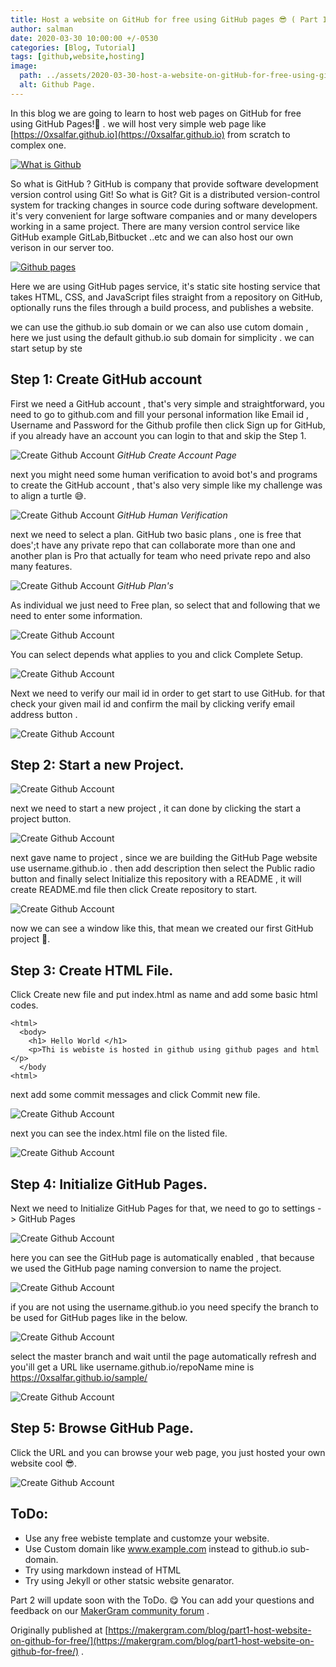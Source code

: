 ```yaml
---
title: Host a website on GitHub for free using GitHub pages 😎 ( Part 1).
author: salman
date: 2020-03-30 10:00:00 +/-0530
categories: [Blog, Tutorial]
tags: [github,website,hosting]
image:
  path: ../assets/2020-03-30-host-a-website-on-gitHub-for-free-using-gitHub-pages-part-1/016.png
  alt: Github Page.
---
```


In this blog we are going to learn to host web pages on GitHub for free using GitHub Pages!🤩 .  we will host very simple web page like [https://0xsalfar.github.io](https://0xsalfar.github.io) from scratch to complex one.

[![What is Github](https://img.youtube.com/vi/w3jLJU7DT5E/0.jpg)](https://youtu.be/w3jLJU7DT5E)

So what is GitHub ? GitHub is company that provide software development version control using Git! So what is Git? Git is a distributed version-control system for tracking changes in source code during software development. it's very convenient for large software companies and or many developers working in a same project. There are many version control service like GitHub example GitLab,Bitbucket ..etc and we can also host our own verison in our server too.

[![Github pages](https://img.youtube.com/vi/2MsN8gpT6jY/0.jpg)](https://youtu.be/2MsN8gpT6jY)

Here we are using  GitHub pages service, it's static site hosting service that takes HTML, CSS, and JavaScript files straight from a repository on GitHub, optionally runs the files through a build process, and publishes a website.

we can use the github.io sub domain or we can also use cutom domain , here we just using the default github.io sub domain for simplicity . we can start  setup by ste

## Step 1: Create GitHub account

First we need a GitHub account , that's very simple and straightforward, you need to go to github.com  and fill your personal information like Email id , Username and  Password for the Github profile then click Sign up for GitHub, if  you already have an account you can login to that and skip the Step 1.


![Create Github Account](../assets/2020-03-30-host-a-website-on-gitHub-for-free-using-gitHub-pages-part-1/001.png)
_GitHub Create Account Page_

next you might need some human verification to avoid bot's and programs to create the GitHub account , that's also very simple like my challenge was to align a turtle 😅.

![Create Github Account](../assets/2020-03-30-host-a-website-on-gitHub-for-free-using-gitHub-pages-part-1/002.png)
_GitHub Human Verification_

next we need to select a plan. GitHub two basic plans , one is free that does';t have any private repo that can collaborate more than one  and another plan is Pro that actually  for team who need private repo and also many features.

![Create Github Account](../assets/2020-03-30-host-a-website-on-gitHub-for-free-using-gitHub-pages-part-1/003.png)
_GitHub Plan's_

As individual we just need to Free plan, so select that and following that we need to enter some information.

![Create Github Account](../assets/2020-03-30-host-a-website-on-gitHub-for-free-using-gitHub-pages-part-1/004.png)

You can select depends what applies to you and click Complete Setup.

![Create Github Account](../assets/2020-03-30-host-a-website-on-gitHub-for-free-using-gitHub-pages-part-1/005.png)

Next we need to verify our mail id in order to get start to use GitHub.  for that check your given mail id and confirm the mail by clicking verify email address button .

![Create Github Account](../assets/2020-03-30-host-a-website-on-gitHub-for-free-using-gitHub-pages-part-1/006.png)

## Step 2: Start a new Project.

![Create Github Account](../assets/2020-03-30-host-a-website-on-gitHub-for-free-using-gitHub-pages-part-1/007.png)

next we need to start a new project , it can done by clicking the start a project button.

![Create Github Account](../assets/2020-03-30-host-a-website-on-gitHub-for-free-using-gitHub-pages-part-1/008.png)

next gave name to project , since we are building the GitHub Page website use username.github.io . then add description then select the Public radio button and finally select Initialize this repository with a README , it will create README.md file then click Create repository to start.

![Create Github Account](../assets/2020-03-30-host-a-website-on-gitHub-for-free-using-gitHub-pages-part-1/009.png)

now we can see a window like this, that mean we created our first GitHub project 🎉.

## Step 3: Create HTML File.

Click  Create new file and put index.html as name and add some basic html codes.

```
<html>
  <body>
    <h1> Hello World </h1>
    <p>Thi is webiste is hosted in github using github pages and html </p>
  </body
<html>
```

next add some commit messages and click Commit new file.

![Create Github Account](../assets/2020-03-30-host-a-website-on-gitHub-for-free-using-gitHub-pages-part-1/010.png)

next you can see the index.html file on the listed file.

![Create Github Account](../assets/2020-03-30-host-a-website-on-gitHub-for-free-using-gitHub-pages-part-1/011.png)

## Step 4: Initialize GitHub Pages.

Next we need to Initialize GitHub Pages for that, we need to go to settings -> GitHub Pages

![Create Github Account](../assets/2020-03-30-host-a-website-on-gitHub-for-free-using-gitHub-pages-part-1/012.png)

here you can see the GitHub page is automatically enabled , that because we used the GitHub page naming conversion to name the project.


![Create Github Account](../assets/2020-03-30-host-a-website-on-gitHub-for-free-using-gitHub-pages-part-1/013.png)

if you are not using the username.github.io you need specify the branch to be used for GitHub pages like in the below.

![Create Github Account](../assets/2020-03-30-host-a-website-on-gitHub-for-free-using-gitHub-pages-part-1/014.png)

select the master branch and wait until the page automatically refresh and you'ill get a URL like username.github.io/repoName mine is https://0xsalfar.github.io/sample/

![Create Github Account](../assets/2020-03-30-host-a-website-on-gitHub-for-free-using-gitHub-pages-part-1/015.png)

## Step 5: Browse GitHub Page.

Click the URL and you can browse your web page, you just hosted your own website cool 😎.

![Create Github Account](../assets/2020-03-30-host-a-website-on-gitHub-for-free-using-gitHub-pages-part-1/016.png)

## ToDo:

* Use any free webiste template and customze your website.
* Use Custom domain like www.example.com instead to github.io sub-domain.
* Try using markdown instead of HTML
* Try using Jekyll or other statsic website genarator.

Part 2 will update soon with the ToDo. 😋 You can add your questions and feedback on our [MakerGram community forum](https://community.makergram.com/topic/128/part-1-host-a-website-on-github-for-free-using-github-pages-1-2) .

Originally published at [https://makergram.com/blog/part1-host-website-on-github-for-free/](https://makergram.com/blog/part1-host-website-on-github-for-free/) .





